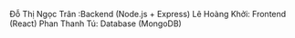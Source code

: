 Đỗ Thị Ngọc Trân :Backend (Node.js + Express)
Lê Hoàng Khởi: Frontend (React)
Phan Thanh Tú: Database (MongoDB)
